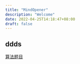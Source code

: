 ```yaml
---
title: "MindOpener"
description: "Welcome"
date: 2022-04-25T14:18:47+08:00
draft: false
---
```



## ddds

[算法题目](code/记录)

